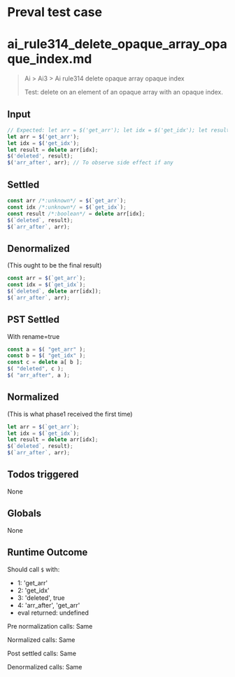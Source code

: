 # Preval test case

# ai_rule314_delete_opaque_array_opaque_index.md

> Ai > Ai3 > Ai rule314 delete opaque array opaque index
>
> Test: delete on an element of an opaque array with an opaque index.

## Input

`````js filename=intro
// Expected: let arr = $('get_arr'); let idx = $('get_idx'); let result = delete arr[idx]; $('deleted', result);
let arr = $('get_arr');
let idx = $('get_idx');
let result = delete arr[idx];
$('deleted', result);
$('arr_after', arr); // To observe side effect if any
`````


## Settled


`````js filename=intro
const arr /*:unknown*/ = $(`get_arr`);
const idx /*:unknown*/ = $(`get_idx`);
const result /*:boolean*/ = delete arr[idx];
$(`deleted`, result);
$(`arr_after`, arr);
`````


## Denormalized
(This ought to be the final result)

`````js filename=intro
const arr = $(`get_arr`);
const idx = $(`get_idx`);
$(`deleted`, delete arr[idx]);
$(`arr_after`, arr);
`````


## PST Settled
With rename=true

`````js filename=intro
const a = $( "get_arr" );
const b = $( "get_idx" );
const c = delete a[ b ];
$( "deleted", c );
$( "arr_after", a );
`````


## Normalized
(This is what phase1 received the first time)

`````js filename=intro
let arr = $(`get_arr`);
let idx = $(`get_idx`);
let result = delete arr[idx];
$(`deleted`, result);
$(`arr_after`, arr);
`````


## Todos triggered


None


## Globals


None


## Runtime Outcome


Should call `$` with:
 - 1: 'get_arr'
 - 2: 'get_idx'
 - 3: 'deleted', true
 - 4: 'arr_after', 'get_arr'
 - eval returned: undefined

Pre normalization calls: Same

Normalized calls: Same

Post settled calls: Same

Denormalized calls: Same
